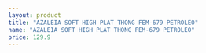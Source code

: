 ```yaml
---
layout: product
title: "AZALEIA SOFT HIGH PLAT THONG FEM-679 PETROLEO"
name: "AZALEIA SOFT HIGH PLAT THONG FEM-679 PETROLEO"
price: 129.9
---
```

